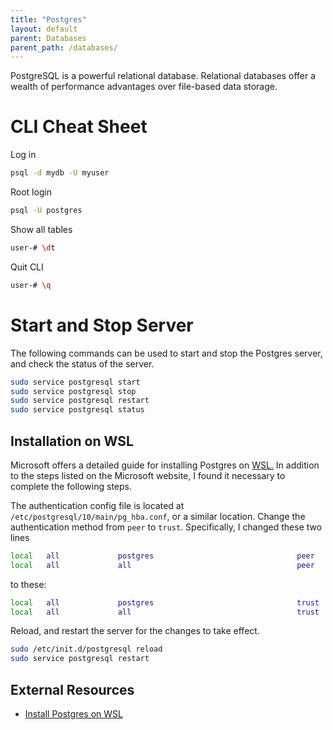 ```yaml
---
title: "Postgres"
layout: default
parent: Databases
parent_path: /databases/
---
```

PostgreSQL is a powerful relational database. Relational databases offer a wealth of performance advantages over file-based data storage.

# CLI Cheat Sheet
Log in
```bash
psql -d mydb -U myuser
```

Root login
```bash
psql -U postgres
```

Show all tables
```bash
user-# \dt
```

Quit CLI
```bash
user-# \q
```

# Start and Stop Server
The following commands can be used to start and stop the Postgres server, and check the status of the server.
```bash
sudo service postgresql start
sudo service postgresql stop
sudo service postgresql restart
sudo service postgresql status
```


## Installation on WSL
Microsoft offers a detailed guide for installing Postgres on [WSL.](https://docs.microsoft.com/en-us/windows/wsl/tutorials/wsl-database) In addition to the steps listed on the Microsoft website, I found it necessary to complete the following steps.

The authentication config file is located at `/etc/postgresql/10/main/pg_hba.conf`, or a similar location. Change the authentication method from `peer` to `trust`. Specifically, I changed these two lines
```bash
local   all             postgres                                peer
local   all             all                                     peer
```
to these:
```bash
local   all             postgres                                trust
local   all             all                                     trust
```

Reload, and restart the server for the changes to take effect.
```bash
sudo /etc/init.d/postgresql reload
sudo service postgresql restart
```


## **External Resources**
* [Install Postgres on WSL](https://docs.microsoft.com/en-us/windows/wsl/tutorials/wsl-database)